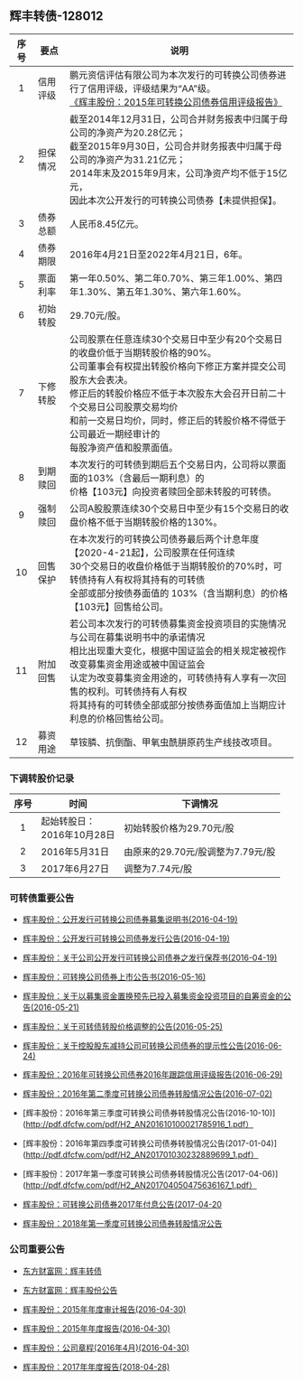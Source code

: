 ## 辉丰转债-128012

|序号|要点|说明|
|:--:|----|----|
|1|信用评级|鹏元资信评估有限公司为本次发行的可转换公司债券进行了信用评级，评级结果为“AA”级。<br>[《辉丰股份：2015年可转换公司债券信用评级报告》](http://pdf.dfcfw.com/pdf/H2_AN201604180014405931_1.pdf)|
|2|担保情况|截至2014年12月31日，公司合并财务报表中归属于母公司的净资产为20.28亿元；<br>截至2015年9月30日，公司合并财务报表中归属于母公司的净资产为31.21亿元；<br>2014年末及2015年9月末，公司净资产均不低于15亿元，<br>因此本次公开发行的可转换公司债券【未提供担保】。|
|3|债券总额|人民币8.45亿元。|
|4|债券期限|2016年4月21日至2022年4月21日，6年。|
|5|票面利率|第一年0.50%、第二年0.70%、第三年1.00%、第四年1.30%、第五年1.30%、第六年1.60%。|
|6|初始转股|29.70元/股。|
|7|下修转股|公司股票在任意连续30个交易日中至少有20个交易日的收盘价低于当期转股价格的90%。<br>公司董事会有权提出转股价格向下修正方案并提交公司股东大会表决。<br>修正后的转股价格应不低于本次股东大会召开日前二十个交易日公司股票交易均价<br>和前一交易日均价，同时，修正后的转股价格不得低于公司最近一期经审计的<br>每股净资产值和股票面值。|
|8|到期赎回|本次发行的可转债到期后五个交易日内，公司将以票面面的103%（含最后一期利息）的<br>价格【103元】向投资者赎回全部未转股的可转债。|
|9|强制赎回|公司A股股票连续30个交易日中至少有15个交易日的收盘价格不低于当期转股价格的130%。|
|10|回售保护|在本次发行的可转换公司债券最后两个计息年度【2020-4-21起】，公司股票在任何连续<br>30个交易日的收盘价格低于当期转股价的70%时，可转债持有人有权将其持有的可转债<br>全部或部分按债券面值的 103%（含当期利息）的价格【103元】回售给公司。|
|11|附加回售|若公司本次发行的可转债募集资金投资项目的实施情况与公司在募集说明书中的承诺情况<br>相比出现重大变化，根据中国证监会的相关规定被视作改变募集资金用途或被中国证监会<br>认定为改变募集资金用途的，可转债持有人享有一次回售的权利。可转债持有人有权<br>将其持有的可转债全部或部分按债券面值加上当期应计利息的价格回售给公司。|
|12|募资用途|草铵膦、抗倒酯、甲氧虫酰肼原药生产线技改项目。|

### 下调转股价记录
|序号|时间|下调情况|
|:--:|----|----|
|1|起始转股日：<br>2016年10月28日|初始转股价格为29.70元/股|
|2|2016年5月31日|由原来的29.70元/股调整为7.79元/股|
|3|2017年6月27日|调整为7.74元/股|

### 可转债重要公告
* [辉丰股份：公开发行可转换公司债券募集说明书(2016-04-19)](http://pdf.dfcfw.com/pdf/H2_AN201604180014405879_1.pdf)
* [辉丰股份：公开发行可转换公司债券发行公告(2016-04-19)](http://pdf.dfcfw.com/pdf/H2_AN201604180014405877_1.pdf)
* [辉丰股份：关于公司公开发行可转换公司债券之发行保荐书(2016-04-19)](http://pdf.dfcfw.com/pdf/H2_AN201604180014405871_1.pdf)
* [辉丰股份：可转换公司债券上市公告书(2016-05-16)](http://pdf.dfcfw.com/pdf/H2_AN201605150014850374_1.pdf)
* [辉丰股份：关于以募集资金置换预先已投入募集资金投资项目的自筹资金的公告(2016-05-21)](http://pdf.dfcfw.com/pdf/H2_AN201605200014948951_1.pdf)
* [辉丰股份：关于可转债转股价格调整的公告(2016-05-25)](http://pdf.dfcfw.com/pdf/H2_AN201605240014979201_1.pdf)
* [辉丰股份：关于控股股东减持公司可转换公司债券的提示性公告(2016-06-24)](http://pdf.dfcfw.com/pdf/H2_AN201606230016191101_1.pdf)
* [辉丰股份：2016年可转换公司债券2016年跟踪信用评级报告(2016-06-29)](http://pdf.dfcfw.com/pdf/H2_AN201606280016245750_1.pdf)
* [辉丰股份：2016年第二季度可转换公司债券转股情况公告(2016-07-02)](http://pdf.dfcfw.com/pdf/H2_AN201607010016350603_1.pdf)
* [辉丰股份：2016年第三季度可转换公司债券转股情况公告(2016-10-10)](http://pdf.dfcfw.com/pdf/H2_AN201610100021785916_1.pdf）
* [辉丰股份：2016年第四季度可转换公司债券转股情况公告(2017-01-04)](http://pdf.dfcfw.com/pdf/H2_AN201701030232889699_1.pdf）
* [辉丰股份：2017年第一季度可转换公司债券转股情况公告(2017-04-06)](http://pdf.dfcfw.com/pdf/H2_AN201704050475636167_1.pdf）
* [辉丰股份：可转换公司债券2017年付息公告(2017-04-20](http://pdf.dfcfw.com/pdf/H2_AN201704190513648005_1.pdf)

* [辉丰股份：2018年第一季度可转换公司债券转股情况公告](http://pdf.dfcfw.com/pdf/H2_AN201804021115379028_1.pdf)

### 公司重要公告
* [东方财富网：辉丰转债](http://quote.eastmoney.com/sz128012.html)
* [东方财富网：辉丰股份公告](http://data.eastmoney.com/notices/stock/002496.html)
* [辉丰股份：2015年年度审计报告(2016-04-30)](http://pdf.dfcfw.com/pdf/H2_AN201604290014627687_1.pdf)
* [辉丰股份：2015年年度报告(2016-04-30)](http://pdf.dfcfw.com/pdf/H2_AN201604290014627695_1.pdf)
* [辉丰股份：公司章程(2016年4月)(2016-04-30)](http://pdf.dfcfw.com/pdf/H2_AN201604290014627685_1.pdf)

* [辉丰股份：2017年年度报告(2018-04-28)](http://pdf.dfcfw.com/pdf/H2_AN201804271132758698_1.pdf)
